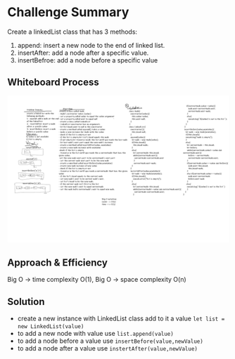 # Challenge Summary
Create a linkedList class that has 3 methods:
1. append: insert a new node to the end of linked list.
2. insertAfter: add a node after a specific value.
3. insertBefroe: add a node before a specific value
## Whiteboard Process
![](./assets/class-06.png)
## Approach & Efficiency
Big O -> time complexity O(1), Big O -> space complexity O(n)
## Solution
- create a new instance with LinkedList class add to it a value `let list = new LinkedList(value)`
- to add a new node with value use `list.append(value)` 
- to add a node before a value use `insertBefore(value,newValue)`
- to add a node after a value use `instertAfter(value,newValue)`